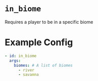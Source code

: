 # `in_biome`

Requires a player to be in a specific biome

# Example Config
```yaml
- id: in_biome
  args:
    biomes: # A list of biomes
      - river
      - savanna
```
